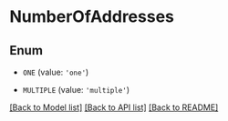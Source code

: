 # NumberOfAddresses


## Enum

* `ONE` (value: `'one'`)

* `MULTIPLE` (value: `'multiple'`)

[[Back to Model list]](../README.md#documentation-for-models) [[Back to API list]](../README.md#documentation-for-api-endpoints) [[Back to README]](../README.md)



